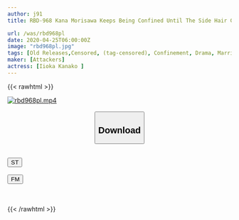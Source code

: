 ```yaml
---
author: j91
title: RBD-968 Kana Morisawa Keeps Being Confined Until The Side Hair Grows

url: /was/rbd968pl
date: 2020-04-25T06:00:00Z
image: "rbd968pl.jpg"
tags: [Old Releases,Censored, (tag-censored), Confinement, Drama, Married Woman]
maker: [Attackers]
actress: [Iioka Kanako ]
---
```



{{< rawhtml >}}

<div class="video" data-videoid="RDmv8D4DeOU7Y4">
    <a href="javascript:;">
        <img src="/was/rbd968pl/rbd968pl.jpg" width="WIDTH" height="HEIGHT" alt="rbd968pl.mp4" loading="lazy">
    </a>
</div>

<script type="text/javascript" src="https://j91.asia/asset/on-demand-st.js"></script>

<br>
  <link rel="stylesheet" href="https://j91.asia/asset/bs5.css">
  
  <center>
  <button class="btn btn-primary" type="button" data-bs-toggle="collapse" data-bs-target=".multi-collapse" aria-expanded="false" aria-controls="multiCollapseExample1 multiCollapseExample2"><h2>Download</h2></button></center>
</p>
<div class="row">
  <div class="col">
    <div class="collapse multi-collapse" id="multiCollapseExample1">
      <div class="card card-body">
	      	      <br>
<div class="buttons">  
<a href="https://streamtape.to/v/RDmv8D4DeOU7Y4" target="_blank"><button class="btn-hover color-3"><i class="fa fa-download"></i> ST</button></a></div>
    </div>
  </div>
</div>
  <div class="col">
    <div class="collapse multi-collapse" id="multiCollapseExample2">
      <div class="card card-body">
	      <br>
<div class="buttons">
    <a href="https://filemoon.sx/d/54xe5x04y7ix" target="_blank"><button class="btn-hover color-8"><i class="fa fa-download"></i> FM</button></a></div>
<br><br>
      </div>
    </div>
  </div>
</div>

{{< /rawhtml >}}